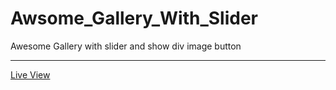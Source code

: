 # Awsome_Gallery_With_Slider
Awesome Gallery with slider and show div image button
<hr/>
<a href="https://ziad-ahmed22.github.io/Awsome_Gallery_With_Slider/">Live View</a>
